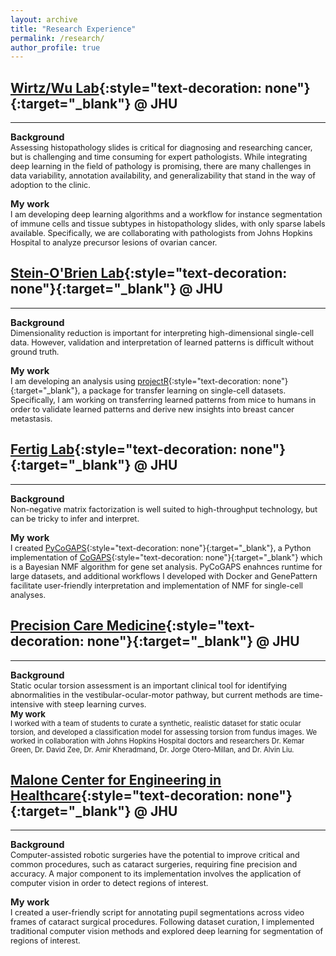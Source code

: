 ```yaml
---
layout: archive
title: "Research Experience"
permalink: /research/
author_profile: true
---
```



## [Wirtz/Wu Lab](https://wirtzlab.johnshopkins.edu/){:style="text-decoration: none"}{:target="_blank"} @ JHU 
---

<span style="font-size:1.05em;">**Background**</span>  
<span style="font-size:0.9em;"> 
Assessing histopathology slides is critical for diagnosing and researching cancer, but is challenging and time consuming for expert pathologists. While integrating deep learning in the field of pathology is promising, there are many challenges in data variability, annotation availability, and generalizability that stand in the way of adoption to the clinic.  
  
<span style="font-size:1.05em;">**My work**</span>  
<span style="font-size:0.9em;">
I am developing deep learning algorithms and a workflow for instance segmentation of immune cells and tissue subtypes in histopathology slides, with only sparse labels available. Specifically, we are collaborating with pathologists from Johns Hopkins Hospital to analyze precursor lesions of ovarian cancer.  


## [Stein-O'Brien Lab](http://www.steinobrienlab.org/){:style="text-decoration: none"}{:target="_blank"} @ JHU 
---

<span style="font-size:1.05em;">**Background**</span>  
<span style="font-size:0.9em;"> 
Dimensionality reduction is important for interpreting high-dimensional single-cell data. However, validation and interpretation of learned patterns is difficult without ground truth.  

<span style="font-size:1.05em;">**My work**</span>  
<span style="font-size:0.9em;">
I am developing an analysis using [projectR](https://pubmed.ncbi.nlm.nih.gov/32167521/){:style="text-decoration: none"}{:target="_blank"}, a package for transfer learning on single-cell datasets. Specifically, I am working on transferring learned patterns from mice to humans in order to validate learned patterns and derive new insights into breast cancer metastasis. 


## [Fertig Lab](https://fertiglab.com/){:style="text-decoration: none"}{:target="_blank"} @ JHU 
---
 
<span style="font-size:1.05em;">**Background**</span>  
<span style="font-size:0.9em;"> 
Non-negative matrix factorization is well suited to high-throughput technology, but can be tricky to infer and interpret.  
  
<span style="font-size:1.05em;">**My work**</span>  
<span style="font-size:0.9em;">
I created [PyCoGAPS](https://www.biorxiv.org/content/10.1101/2022.07.09.499398v1){:style="text-decoration: none"}{:target="_blank"}, a Python implementation of [CoGAPS](https://bmcbioinformatics.biomedcentral.com/articles/10.1186/s12859-020-03796-9){:style="text-decoration: none"}{:target="_blank"} which is a Bayesian NMF algorithm for gene set analysis. PyCoGAPS enahnces runtime for large datasets, and additional workflows I developed with Docker and GenePattern facilitate user-friendly interpretation and implementation of NMF for single-cell analyses. 

## [Precision Care Medicine]([https://fertiglab.com/](https://sarmalab.icm.jhu.edu/courses/precision-care-medicine/)){:style="text-decoration: none"}{:target="_blank"} @ JHU 
---
 
<span style="font-size:1.05em;">**Background**</span>  
<span style="font-size:0.9em;"> 
Static ocular torsion assessment is an important clinical tool for identifying abnormalities in the vestibular-ocular-motor pathway, but current methods are time-intensive with steep learning curves.  
<span style="font-size:1.05em;">**My work**</span>  
<span style="font-size:0.9em;">
I worked with a team of students to curate a synthetic, realistic dataset for static ocular torsion, and developed a classification model for assessing torsion from fundus images. We worked in collaboration with Johns Hopkins Hospital doctors and researchers Dr. Kemar Green, Dr. David Zee, Dr. Amir Kheradmand, Dr. Jorge Otero-Millan, and Dr. Alvin Liu.

## [Malone Center for Engineering in Healthcare](https://malonecenter.jhu.edu/){:style="text-decoration: none"}{:target="_blank"} @ JHU 
---

<span style="font-size:1.05em;">**Background**</span>  
<span style="font-size:0.9em;"> 
Computer-assisted robotic surgeries have the potential to improve critical and common procedures, such as cataract surgeries, requiring fine precision and accuracy. A major component to its implementation involves the application of computer vision in order to detect regions of interest.  
  
<span style="font-size:1.05em;">**My work**</span>  
<span style="font-size:0.9em;">
I created a user-friendly script for annotating pupil segmentations across video frames of cataract surgical procedures. Following dataset curation, I implemented traditional computer vision methods and explored deep learning for segmentation of regions of interest.  
